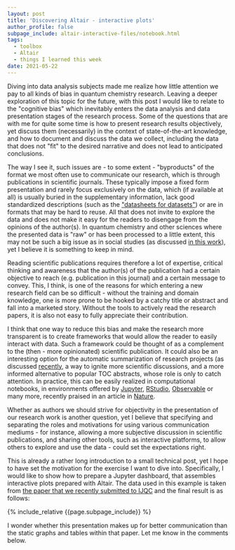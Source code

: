 ```yaml
---
layout: post
title: 'Discovering Altair - interactive plots'
author_profile: false
subpage_include: altair-interactive-files/notebook.html
tags:
  - toolbox
  - Altair
  - things I learned this week
date: 2021-05-22
---
```


Diving into data analysis subjects made me realize how little attention we pay to all kinds of bias in quantum chemistry research. Leaving a deeper exploration of this topic for the future, with this post I would like to relate to the "cognitive bias" which inevitably enters the data analysis and data presentation stages of the research process. Some of the questions that are with me for quite some time is how to present research results objectively, yet discuss them (necessarily) in the context of state-of-the-art knowledge, and how to document and discuss the data we collect, including the data that does not "fit" to the desired narrative and does not lead to anticipated conclusions.

The way I see it, such issues are - to some extent - "byproducts" of the format we most often use to communicate our research, which is through publications in scientific journals. These typically impose a fixed form presentation and rarely focus exclusively on the data, which (if available at all) is usually buried in the supplementary information, lack good standardized descriptions (such as the ["datasheets for datasets"](https://arxiv.org/abs/1803.09010)) or are in formats that may be hard to reuse. All that does not invite to explore the data and does not make it easy for the readers to disengage from the opinions of the author(s). In quantum chemistry and other sciences where the presented data is "raw" or has been processed to a little extent, this may not be such a big issue as in social studies (as discussed [in this work](http://users.eecs.northwestern.edu/~jhullman/VIS17_Expectations_SocialVis.pdf)), yet I believe it is something to keep in mind. 

Reading scientific publications requires therefore a lot of expertise, critical thinking and awareness that the author(s) of the publication had a certain objective to reach (e.g. publication in this journal) and a certain message to convey. This, I think, is one of the reasons for which entering a new research field can be so difficult - without the training and domain knowledge, one is more prone to be hooked by a catchy title or abstract and fall into a marketed story. Without the tools to actively read the research papers, it is also not easy to fully appreciate their contribution.

I think that one way to reduce this bias and make the research more transparent is to create frameworks that would allow the reader to easily interact with data. Such a framework could be thought of as a complement to the (then - more opinionated) scientific publication. It could also be an interesting option for the automatic summarization of research projects (as discussed [recently](https://arxiv.org/abs/2012.07619), a way to ignite more scientific discussions, and a more informed alternative to popular TOC abstracts, whose role is only to catch attention. In practice, this can be easily realized in computational notebooks, in environments offered by [Jupyter](https://jupyter.org/), [RStudio](https://www.rstudio.com/), [Observable](https://observablehq.com/) or many more, recently praised in an article in [Nature](https://www.nature.com/articles/d41586-021-01174-w).
 
Whether as authors we should strive for objectivity in the presentation of our research work is another question, yet I believe that specifying and separating the roles and motivations for using various communication mediums - for instance, allowing a more subjective discussion in scientific publications, and sharing other tools, such as interactive platforms, to allow others to explore and use the data - could set the expectations right.

This is already a rather long introduction to a small technical post, yet I hope to have set the motivation for the exercise I want to dive into. Specifically, I would like to show how to prepare a Jupyter dashboard, that assembles interactive plots prepared with Altair. The data used in this example is taken from [the paper that we recently submitted to IJQC]() and the final result is as follows:


{% include_relative {{page.subpage_include}} %}


I wonder whether this presentation makes up for better communication than the static graphs and tables within that paper. Let me know in the comments below.





